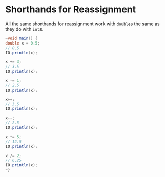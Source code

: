 # Shorthands for Reassignment

All the same shorthands for reassignment work with `double`s the same as they do with `int`s.

```java
~void main() {
double x = 0.5;
// 0.5
IO.println(x);

x += 3;
// 3.5
IO.println(x);

x -= 1;
// 2.5
IO.println(x);

x++;
// 3.5
IO.println(x);

x--;
// 2.5
IO.println(x);

x *= 5;
// 12.5
IO.println(x);

x /= 2;
// 6.25
IO.println(x);
~}
```
